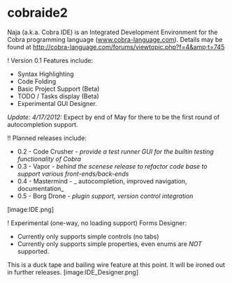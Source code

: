 # cobraide2
Naja (a.k.a. Cobra IDE) is an Integrated Development Environment for the Cobra programming language (www.cobra-language.com).   Details may be found at http://cobra-language.com/forums/viewtopic.php?f=4&amp;t=745

! Version 0.1 Features include:
* Syntax Highlighting
* Code Folding
* Basic Project Support (Beta)
* TODO / Tasks display (Beta)
* Experimental GUI Designer.

*Update: 4/17/2012:*  Expect by end of May for there to be the first round of autocompletion support.

!! Planned releases include:
* 0.2 - Code Crusher - _provide a test runner GUI for the builtin testing functionality of Cobra_
* 0.3 - Vapor - _behind the scenese release to refactor code base to support various front-ends/back-ends_
* 0.4 - Mastermind - _ autocompletion, improved navigation, documentation_
* 0.5 - Borg Drone - _plugin support, version control integration_

[image:IDE.png]

! Experimental (one-way, no loading support) Forms Designer:
* Currently only supports simple controls (no tabs)
* Currently only supports simple properties, even enums are *NOT* supported.

This is a duck tape and bailing wire feature at this point.  It will be ironed out in further releases.
[image:IDE_Designer.png]
